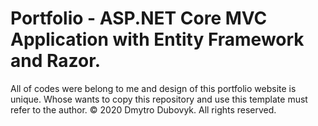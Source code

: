 # Portfolio - ASP.NET Core MVC Application with Entity Framework and Razor.
All of codes were belong to me and design of this portfolio website is unique.
Whose wants to copy this repository and use this template must refer to the author.
© 2020 Dmytro Dubovyk. All rights reserved.
